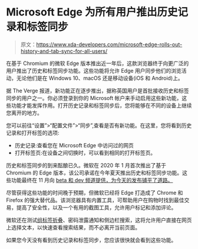 # Microsoft Edge 为所有用户推出历史记录和标签同步

> 原文：<https://www.xda-developers.com/microsoft-edge-rolls-out-history-and-tab-sync-for-all-users/>

在基于 Chromium 的微软 Edge 版本推出近一年后，这款浏览器终于向更广泛的用户推出了历史和标签同步功能。这些功能将允许 Edge 用户同步他们的浏览活动，无论他们是在 Windows 10、macOS 还是移动设备(iOS 和 Android)上。

据 The Verge 报道，新功能正在逐步推出，据称英国用户是首批接收历史和标签同步的用户之一。你必须登录到你的 Microsoft 帐户来手动启用这些新功能，这些功能才能发挥作用。打开历史记录和标签同步后，您将能够在不同的设备上继续您离开的地方。

您可以前往“设置”>“配置文件”>“同步”,查看是否有新功能。在这里，您将看到历史记录和打开标签的选项:

*   历史记录:查看您在 Microsoft Edge 中访问过的网页
*   打开标签页:在设备之间切换时，可以看到相同的打开标签页。

历史和标签同步的到来酝酿已久。微软在 2020 年 1 月首次推出了基于 Chromium 的 Edge 版本，该公司承诺在今年夏天推出历史和标签同步功能。这些功能最终在 11 月向 [beta 和 dev 频道提供，为今天的发布铺平了道路。](https://www.xda-developers.com/microsoft-edge-sync-tabs-history-across-android-windows/)

尽管获得这些功能的时间晚于预期，但微软已经将 Edge 打造成了 Chrome 和 Firefox 的强大替代品。该浏览器具有内置工具，可帮助用户在购物时找到最佳交易，提高了安全性，以及一个有用的截图工具，允许用户标记和添加评论。

微软还在测试[组标签折叠](https://www.xda-developers.com/microsoft-edge-canary-tab-group-collapse-auto-create/)、密码泄露通知和侧边栏搜索，这将允许用户直接在网页上选择文本，以快速查看搜索结果，而不必离开当前页面。

如果您今天没有看到历史记录和标签同步，您应该很快就会看到这些功能。